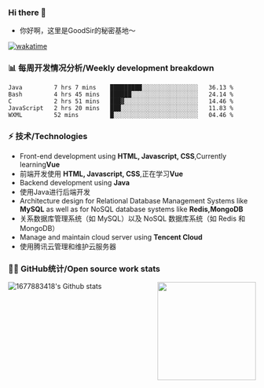 ### Hi there 👋

- 你好啊，这里是GoodSir的秘密基地～

[![wakatime](https://wakatime.com/badge/user/04e3f192-51ae-42c4-9648-523f599b5595.svg)](https://wakatime.com/@04e3f192-51ae-42c4-9648-523f599b5595)

### 📊 每周开发情况分析/Weekly development breakdown
  <!--START_SECTION:waka-->

```text
Java         7 hrs 7 mins    █████████░░░░░░░░░░░░░░░░   36.13 % 
Bash         4 hrs 45 mins   ██████░░░░░░░░░░░░░░░░░░░   24.14 % 
C            2 hrs 51 mins   ███▓░░░░░░░░░░░░░░░░░░░░░   14.46 % 
JavaScript   2 hrs 20 mins   ███░░░░░░░░░░░░░░░░░░░░░░   11.83 % 
WXML         52 mins         █░░░░░░░░░░░░░░░░░░░░░░░░   04.46 % 
```

<!--END_SECTION:waka-->

### ⚡ 技术/Technologies
- Front-end development using **HTML, Javascript, CSS**,Currently learning**Vue**
- 前端开发使用 **HTML, Javascript, CSS**,正在学习**Vue**
- Backend development using **Java**
- 使用Java进行后端开发
- Architecture design for Relational Database Management Systems like **MySQL** as well as for NoSQL database systems like **Redis,MongoDB**
- 关系数据库管理系统（如 MySQL）以及 NoSQL 数据库系统（如 Redis 和 MongoDB）
- Manage and maintain cloud server using **Tencent Cloud**
- 使用腾讯云管理和维护云服务器

### 👨‍💻 GitHub统计/Open source work stats

![1677883418's Github stats](https://github-readme-stats.vercel.app/api?username=1677883418&show_icons=true)
<img align='right' src='https://octodex.github.com/images/hula_loop_octodex03.gif' width='200"'>

